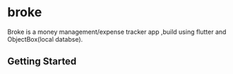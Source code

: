 # broke

Broke is a money management/expense tracker app ,build using flutter and ObjectBox(local databse).

## Getting Started

